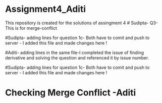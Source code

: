 # Assignment4_Aditi
This repository is  created for the solutions of assingment 4 # Sudipta- Q3- This is for merge-conflict 

#Sudipta- adding lines for question 1c- Both have to comit and push to server - I added this file and made changes here !

#Aditi- adding lines in the same file-I completed the issue of finding derivative and solving the question and referenced it by issue number.

#Sudipta- adding lines for question 1c- Both have to comit and push to server - I added this file and made changes here ! 
# Checking Merge Conflict -Aditi
